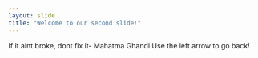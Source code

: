```yaml
---
layout: slide
title: "Welcome to our second slide!"
---
```

If it aint broke, dont fix it- Mahatma Ghandi
Use the left arrow to go back!
